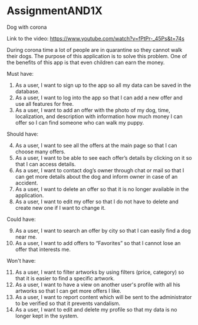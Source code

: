 # AssignmentAND1X

Dog with corona

Link to the video: https://www.youtube.com/watch?v=fPtPr-_45Ps&t=74s

During corona time a lot of people are in quarantine so they cannot walk their dogs. The purpose of this application is to solve this problem. One of the benefits of this app is that even children can earn the money.



Must have:



1.	As a user, I want to sign up to the app so all my data can be saved in the database.
2.	As a user, I want to log into the app so that I can add a new offer and use all features for free.
3.	As a user, I want to add an offer with the photo of my dog, time, localization, and description with information how much money I can offer so I can find someone who can walk my puppy.



Should have:



4.	As a user, I want to see all the offers at the main page so that I can choose many offers. 
5.	As a user, I want to be able to see each offer’s details by clicking on it so that I can access details.
6.	As a user, I want to contact dog’s owner through chat or mail so that I can get more details about the dog and inform owner in case of an accident.
7.	As a user, I want to delete an offer so that it is no longer available in the application.
8.	As a user, I want to edit my offer so that I do not have to delete and create new one if I want to change it.



Could have:



9.	As a user, I want to search an offer by city so that I can easily find a dog near me.
10.	As a user, I want to add offers to “Favorites” so that I cannot lose an offer that interests me.



Won't have:


11.	As a user, I want to filter artworks by using filters (price, category) so that it is easier to find a specific artwork.
12.	As a user, I want to have a view on another user's profile with all his artworks so that I can get more offers I like.
13.	As a user, I want to report content which will be sent to the administrator to be verified so that it prevents vandalism.
14.	As a user, I want to edit and delete my profile so that my data is no longer kept in the system.

